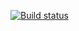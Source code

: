 [![Build status](https://ci.appveyor.com/api/projects/status/79gpha8v24qs03oe/branch/main?svg=true)](https://ci.appveyor.com/project/audov/gradle-bdd2-au/branch/main)